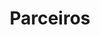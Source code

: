 ---
title: Parceiros
parceiro:
  - company: Pathfinder International
    image: /assets/uploads/pathfinder.svg
  - company: Governo da Republica de Moçambique
    image: /assets/uploads/emblem_of_mozambique.png
  - company: ActionAid
    image: /assets/uploads/act-ionaid.jpg
  - company: PAANE
    image: /assets/uploads/paane.jpg
  - company: ECLT Foundation
    image: /assets/uploads/ecltfoundationlogo.jpg
  - company: Forum Mulher
    image: /assets/uploads/forummulher.png
  - company: Rede Criança
    image: /assets/uploads/rededacrianca-logo.png
  - company: Rede Came
    image: /assets/uploads/redecame.jpeg
  - company: Plataforma de Protecção Social
    image: /assets/uploads/pscm-pslogo.png
  - company: ROSC
    image: /assets/uploads/rosc-logo.png
  - company: CECAP
    image: /assets/uploads/logo3-cecap-posit.png
---